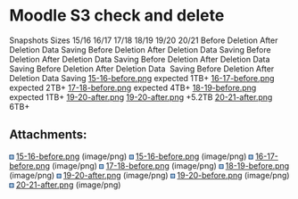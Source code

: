 # Moodle S3 check and delete

Snapshots Sizes
15/16
16/17
17/18
18/19
19/20
20/21
Before Deletion
After Deletion
Data Saving
Before Deletion
After Deletion
Data Saving
Before Deletion
After Deletion
Data Saving
Before Deletion
After Deletion
Data Saving
Before Deletion
After Deletion
Data  Saving
Before Deletion
After Deletion
Data Saving
[15-16-before.png](attachments/187272409/187272630.png)
expected 1TB+
[16-17-before.png](attachments/187272409/187272631.png)
expected 2TB+
[17-18-before.png](attachments/187272409/187272850.png)
expected 4TB+
[18-19-before.png](attachments/187272409/187272851.png)
expected 1TB+
[19-20-after.png](attachments/187272409/187272852.png)
[19-20-after.png](attachments/187272409/187272852.png)
+5.2TB
[20-21-after.png](attachments/187272409/187272857.png)
6TB+

## Attachments:

<img src="images/icons/bullet_blue.gif" width="8" height="8" /> [15-16-before.png](attachments/187272409/187272627.png) (image/png)
<img src="images/icons/bullet_blue.gif" width="8" height="8" /> [15-16-before.png](attachments/187272409/187272630.png) (image/png)
<img src="images/icons/bullet_blue.gif" width="8" height="8" /> [16-17-before.png](attachments/187272409/187272631.png) (image/png)
<img src="images/icons/bullet_blue.gif" width="8" height="8" /> [17-18-before.png](attachments/187272409/187272850.png) (image/png)
<img src="images/icons/bullet_blue.gif" width="8" height="8" /> [18-19-before.png](attachments/187272409/187272851.png) (image/png)
<img src="images/icons/bullet_blue.gif" width="8" height="8" /> [19-20-after.png](attachments/187272409/187272852.png) (image/png)
<img src="images/icons/bullet_blue.gif" width="8" height="8" /> [19-20-before.png](attachments/187272409/187272855.png) (image/png)
<img src="images/icons/bullet_blue.gif" width="8" height="8" /> [20-21-after.png](attachments/187272409/187272857.png) (image/png)

